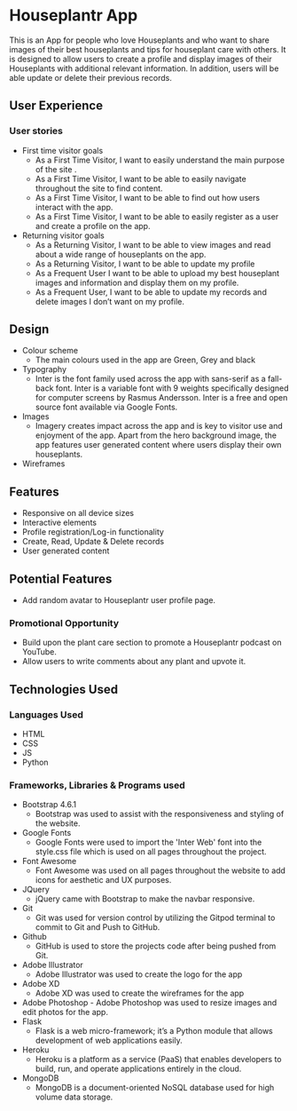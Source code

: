 # Houseplantr App
This is an App for people who love Houseplants and who want to share images of their best houseplants and tips for houseplant care with others. It is designed to allow users to create a profile and display images of their Houseplants with additional relevant information. In addition, users will be able update or delete their previous records.

## User Experience
### User stories

- First time visitor goals
    - As a First Time Visitor, I want to easily understand the main purpose of the site .
    - As a First Time Visitor, I want to be able to easily navigate throughout the site to find content.
    - As a First Time Visitor, I want to be able to find out how users interact with the app.
    - As a First Time Visitor, I want to be able to easily register as a user and create a profile on the app.    
- Returning visitor goals
    - As a Returning Visitor, I want to be able to view images and read about a wide range of houseplants on the app.
    - As a Returning Visitor, I want to be able to update my profile 
    - As a Frequent User I want to be able to upload my best houseplant images and information and display them on my profile.
    - As a Frequent User, I want to be able to update my records and delete images I don’t want on my profile.

## Design
- Colour scheme
    - The main colours used in the app are Green, Grey and black
- Typography
    - Inter is the font family used across the app with sans-serif as a fall-back font. Inter is a variable font with 9 weights specifically designed for computer screens by Rasmus Andersson. Inter is a free and open source font available via Google Fonts.
- Images 
    - Imagery creates impact across the app and is key to visitor use and enjoyment of the app. Apart from the hero background image, the app features user generated content where users display their own houseplants.
- Wireframes

## Features
- Responsive on all device sizes
- Interactive elements
- Profile registration/Log-in functionality
- Create, Read, Update & Delete records
- User generated content

## Potential Features
- Add random avatar to Houseplantr user profile page.
### Promotional Opportunity
- Build upon the plant care section to promote a Houseplantr podcast on YouTube.
- Allow users to write comments about any plant and upvote it.

## Technologies Used
### Languages Used
- HTML
- CSS
- JS
- Python

### Frameworks, Libraries & Programs used
- Bootstrap 4.6.1
    - Bootstrap was used to assist with the responsiveness and styling of the website.
- Google Fonts
    - Google Fonts were used to import the 'Inter Web' font into the style.css file which is used on all pages throughout the project.
- Font Awesome
    - Font Awesome was used on all pages throughout the website to add icons for aesthetic and UX purposes.
- JQuery
    - jQuery came with Bootstrap to make the navbar responsive.
- Git
    - Git was used for version control by utilizing the Gitpod terminal to commit to Git and Push to GitHub.
- Github
    - GitHub is used to store the projects code after being pushed from Git.
- Adobe Illustrator
    - Adobe Illustrator was used to create the logo for the app
- Adobe XD
    - Adobe XD was used to create the wireframes for the app
-    Adobe Photoshop
    - Adobe Photoshop was used to resize images and edit photos for the app.
- Flask
    - Flask is a web micro-framework; it’s a Python module that allows development of web applications easily.
- Heroku
    - Heroku is a platform as a service (PaaS) that enables developers to build, run, and operate applications entirely in the cloud.
- MongoDB
    - MongoDB is a document-oriented NoSQL database used for high volume data storage.